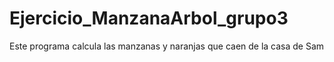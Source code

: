 # Ejercicio_ManzanaArbol_grupo3
Este programa calcula las manzanas y naranjas que caen de la casa de Sam
